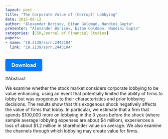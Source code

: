 ```yaml
---
layout: post
title: "The Corporate Value of (Corrupt) Lobbying"
date: 2015-08-12
author: "Alexander Borisov, Eitan Goldman, Nandini Gupta"
presenter: "Alexander Borisov, Eitan Goldman, Nandini Gupta"
categories: [CSR,Journal of Financial Studies]
papers:
- name: "10.2139/ssrn.2443104"
  link: "10.2139/ssrn.2443104"
---
```


<p>
  <a href='https://sci.bban.top/pdf/10.2139/ssrn.2443104.pdf' class='button'>
    Download
  </a>
</p>

<style>
  .button {
    display: inline-block;
    padding: 10px 20px;
    background-color: #007bff;
    color: #fff;
    text-decoration: none;
    border-radius: 5px;
    font-size: 16px;
    font-weight: bold;
  }
</style>

#Abstract
<p>We examine whether the stock market considers corporate lobbying to be value enhancing, using an event that potentially limited the ability of firms to lobby but was exogenous to their characteristics and prior lobbying decisions. The results show that this exogenous shock negatively affects the value of firms that lobby. In particular, we estimate that a firm that spends $100,000 more on lobbying in the 3 years before the shock (where sample average lobbying expenses are about $4 million), experiences a loss of about $1.2 million in shareholder value on average. We also examine the channels through which lobbying may create value for firms.</p>
